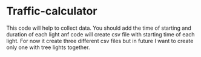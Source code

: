 # Traffic-calculator
This code will help to collect data.
You should add the time of starting and duration of each light anf code will create csv file with starting time of each light. For now it create three different csv files but in future I want to create only one with tree lights together.

